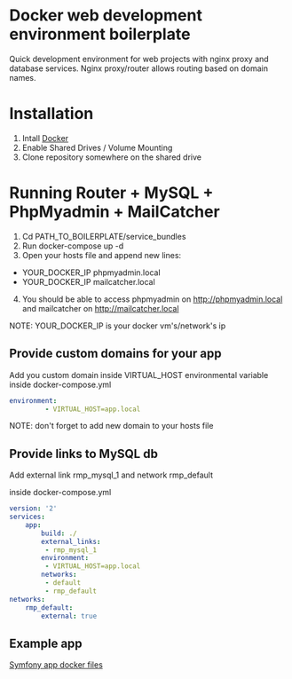 # Docker web development environment boilerplate
Quick development environment for web projects with nginx proxy and database services.
Nginx proxy/router allows routing based on domain names.

# Installation
1. Intall [Docker](https://www.docker.com/products/docker)
2. Enable Shared Drives / Volume Mounting
3. Clone repository somewhere on the shared drive

# Running Router + MySQL + PhpMyadmin + MailCatcher
1. Cd PATH_TO_BOILERPLATE/service_bundles
2. Run docker-compose up -d
3. Open your hosts file and append new lines:
  - YOUR_DOCKER_IP phpmyadmin.local
  - YOUR_DOCKER_IP mailcatcher.local
4. You should be able to access phpmyadmin on http://phpmyadmin.local and mailcatcher on http://mailcatcher.local

NOTE: YOUR_DOCKER_IP is your docker vm's/network's ip

## Provide custom domains for your app 
Add you custom domain inside VIRTUAL_HOST environmental variable
inside docker-compose.yml
``` YAML
environment:
         - VIRTUAL_HOST=app.local
```
NOTE: don't forget to add new domain to your hosts file

## Provide links to MySQL db
Add external link rmp_mysql_1 and network rmp_default

inside docker-compose.yml
``` YAML
version: '2'
services:    
    app:
        build: ./       
        external_links:
         - rmp_mysql_1
        environment:
         - VIRTUAL_HOST=app.local        
        networks:
         - default
         - rmp_default
networks:
    rmp_default:
        external: true  
```
## Example app
[Symfony app docker files](https://gist.github.com/matas-valuzis/4422edc18cb176eb08713e25f4498395)
